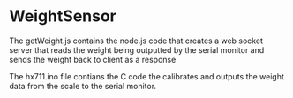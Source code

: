# WeightSensor
The getWeight.js contains the node.js code that creates a web socket server that reads the 
weight being outputted by the serial monitor and sends the weight back to client as a
response

The hx711.ino file contians the C code the calibrates and outputs the weight data from
the scale to the serial monitor. 
